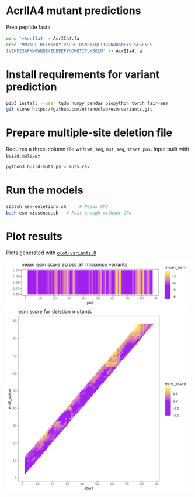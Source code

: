 # AcrIIA4 mutant predictions

Prep peptide fasta
```bash
echo '>AcrIIa4' > AcrIIa4.fa
echo 'MNINDLIREIKNKDYTVKLSGTDSNSITQLIIRVNNDGNEYVISESENES
IVEKFISAFKNGWNQEYEDEEEFYNDMQTITLKSELN' >> AcrIIa4.fa
```

# Install requirements for variant prediction
```bash
pip3 install --user tqdm numpy pandas biopython torch fair-esm
git clone https://github.com/ntranoslab/esm-variants.git
```

# Prepare multiple-site deletion file
Requires a three-column file with `wt_seq`, `mut_seq`, `start_pos`.
Input built with [`build-muts.py`](build-muts.py)
```bash
python3 build-muts.py > muts.csv
```

# Run the models
```bash
sbatch esm-deletions.sh     # Needs GPU
bash esm-missense.sh   # Fast enough without GPU
```

# Plot results

Plots generated with [`plot-variants.R`](plot-variants.R)

![](esm-missense.png)
![](esm-deletions.png)